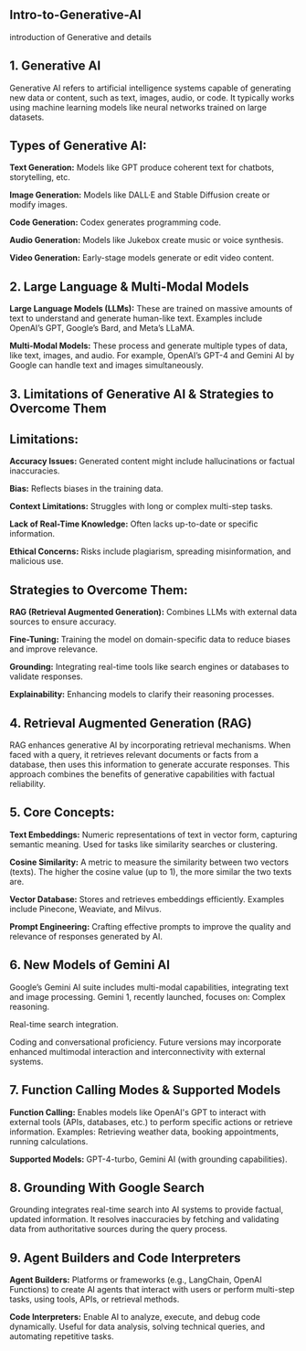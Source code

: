 ## Intro-to-Generative-AI
introduction of Generative and details 
## 1. Generative AI
Generative AI refers to artificial intelligence systems capable of generating new data or content, such as text, images, audio, or code. It typically works using machine learning models like neural networks trained on large datasets.

## Types of Generative AI:
**Text Generation:** Models like GPT produce coherent text for chatbots, storytelling, etc.

**Image Generation:** Models like DALL·E and Stable Diffusion create or modify images.

**Code Generation:** Codex generates programming code.

**Audio Generation:** Models like Jukebox create music or voice synthesis.

**Video Generation:** Early-stage models generate or edit video content.

## 2. Large Language & Multi-Modal Models
**Large Language Models (LLMs):** These are trained on massive amounts of text to understand and generate human-like text. Examples include OpenAI’s GPT, Google’s Bard, and Meta’s LLaMA.

**Multi-Modal Models:** These process and generate multiple types of data, like text, images, and audio. For example, OpenAI’s GPT-4 and Gemini AI by Google can handle text and images simultaneously.

## 3. Limitations of Generative AI & Strategies to Overcome Them
## Limitations:
**Accuracy Issues:** Generated content might include hallucinations or factual inaccuracies.

**Bias:** Reflects biases in the training data.

**Context Limitations:** Struggles with long or complex multi-step tasks.

**Lack of Real-Time Knowledge:** Often lacks up-to-date or specific information.

**Ethical Concerns:** Risks include plagiarism, spreading misinformation, and malicious use.

## Strategies to Overcome Them:
**RAG (Retrieval Augmented Generation):** Combines LLMs with external data sources to ensure accuracy.

**Fine-Tuning:** Training the model on domain-specific data to reduce biases and improve relevance.

**Grounding:** Integrating real-time tools like search engines or databases to validate responses.

**Explainability:** Enhancing models to clarify their reasoning processes.

## 4. Retrieval Augmented Generation (RAG)
RAG enhances generative AI by incorporating retrieval mechanisms. When faced with a query, it retrieves relevant documents or facts from a database, then uses this information to generate accurate responses. This approach combines the benefits of generative capabilities with factual reliability.

## 5. Core Concepts:
**Text Embeddings:** Numeric representations of text in vector form, capturing semantic meaning. Used for tasks like similarity searches or clustering.

**Cosine Similarity:** A metric to measure the similarity between two vectors (texts). The higher the cosine value (up to 1), the more similar the two texts are.

**Vector Database:** Stores and retrieves embeddings efficiently. Examples include Pinecone, Weaviate, and Milvus.

**Prompt Engineering:** Crafting effective prompts to improve the quality and relevance of responses generated by AI.

## 6. New Models of Gemini AI
Google’s Gemini AI suite includes multi-modal capabilities, integrating text and image processing. Gemini 1, recently launched, focuses on:
Complex reasoning.

Real-time search integration.

Coding and conversational proficiency. Future versions may incorporate enhanced multimodal interaction and interconnectivity with external systems.

## 7. Function Calling Modes & Supported Models
**Function Calling:** Enables models like OpenAI's GPT to interact with external tools (APIs, databases, etc.) to perform specific actions or retrieve information.
Examples: Retrieving weather data, booking appointments, running calculations.

**Supported Models:** GPT-4-turbo, Gemini AI (with grounding capabilities).

## 8. Grounding With Google Search
Grounding integrates real-time search into AI systems to provide factual, updated information. It resolves inaccuracies by fetching and validating data from authoritative sources during the query process.

## 9. Agent Builders and Code Interpreters
**Agent Builders:** Platforms or frameworks (e.g., LangChain, OpenAI Functions) to create AI agents that interact with users or perform multi-step tasks, using tools, APIs, or retrieval methods.

**Code Interpreters:** Enable AI to analyze, execute, and debug code dynamically. Useful for data analysis, solving technical queries, and automating repetitive tasks.
